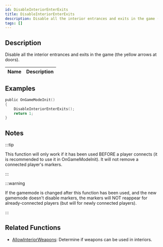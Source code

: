 ```yaml
---
id: DisableInteriorEnterExits
title: DisableInteriorEnterExits
description: Disable all the interior entrances and exits in the game (the yellow arrows at doors).
tags: []
---
```


## Description

Disable all the interior entrances and exits in the game (the yellow arrows at doors).

| Name | Description |
| ---- | ----------- |


## Examples

```c
public OnGameModeInit()
{
    DisableInteriorEnterExits();
    return 1;
}
```

## Notes

:::tip

This function will only work if it has been used BEFORE a player connects (it is recommended to use it in OnGameModeInit). It will not remove a connected player's markers.

:::

:::warning

If the gamemode is changed after this function has been used, and the new gamemode doesn't disable markers, the markers will NOT reappear for already-connected players (but will for newly connected players).

:::

## Related Functions

- [AllowInteriorWeapons](../functions/AllowInteriorWeapons.md): Determine if weapons can be used in interiors.
